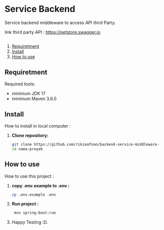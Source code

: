 # Service Backend

Service backend middleware to access API third Party.

link third party API : https://petstore.swagger.io

##

1. [Requiretment](#requiretment)
2. [Install](#install)
3. [How to use](#how-to-use)

## Requiretment

Required tools:

- minimum JDK 17
- minimum Maven 3.6.0

## Install

How to install in local computer :

1. **Clone repository:**
   ```bash
   git clone https://github.com/rikzaafnan/backend-service-middleware-juke.git
   cd nama-proyek

## How to use

How to use this project :

1. **copy .env.example to .env :**
   ```bash
   cp .env.example .env

2. **Run project :**
   ```bash
    mvn spring-boot:run

3. Happy Testing :D.
